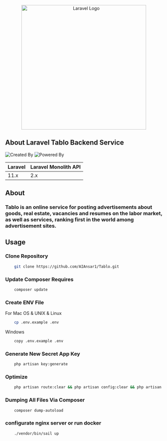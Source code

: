 <p align="center"><a href="https://laravel.com" target="_blank"><img src="https://raw.githubusercontent.com/laravel/art/master/logo-lockup/5%20SVG/2%20CMYK/1%20Full%20Color/laravel-logolockup-cmyk-red.svg" width="400" alt="Laravel Logo"></a></p>


## About Laravel Tablo Backend Service

![Created By](https://img.shields.io/badge/Created%20By-Al%20Ayubi-brightgreen)
![Powered By](https://img.shields.io/badge/Powered%20By-Al%20Ansar-blue)

Laravel  | Laravel Monolith API 
:---------|:----------------------
 11.x     | 2.x

 ## About 

<h3>Tablo is an online service for posting advertisements about goods, real estate, vacancies and resumes on the labor market, as well as services, ranking first in the world among advertisement sites.</h3>


 ## Usage

<h3>Clone Repository</h3>

```bash
    git clone https://github.com/AIAnsar1/Tablo.git
```



<h3>Update Composer Requires</h3>

```bash
    composer update
```


<h3>Create ENV File</h3>

<p>For Mac OS & UNIX & Linux</p>

```bash
    cp .env.example .env
```

<p>Windows</p>

```bash
    copy .env.example .env
```

<h3>Generate New Secret App Key</h3>

```bash
    php artisan key:generate
```

<h3>Optimize</h3>

```bash
    php artisan route:clear && php artisan config:clear && php artisan cache:clear && php artisan optimize:clear
```



<h3>Dumping All Files Via Composer</h3>

```bash
    composer dump-autoload
```


<h3>configurate nginx server or run docker</h3>

```bash
    ./vendor/bin/sail up
```
